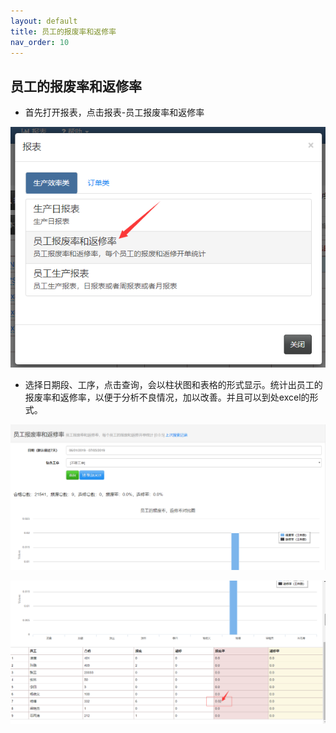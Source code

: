 ```yaml
---
layout: default
title: 员工的报废率和返修率
nav_order: 10
---
```


## 员工的报废率和返修率

- 首先打开报表，点击报表-员工报废率和返修率

![markdown](images/52.png)

- 选择日期段、工序，点击查询，会以柱状图和表格的形式显示。统计出员工的报废率和返修率，以便于分析不良情况，加以改善。并且可以到处excel的形式。

![markdown](images/53.png)

![markdown](images/54.png)